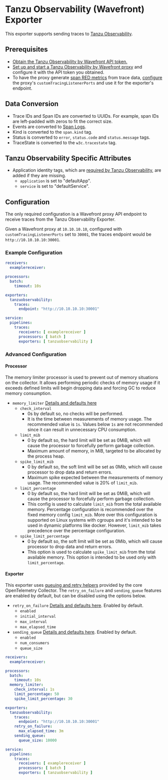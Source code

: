 # Tanzu Observability (Wavefront) Exporter

This exporter supports sending traces to [Tanzu Observability](https://tanzu.vmware.com/observability).

## Prerequisites

- [Obtain the Tanzu Observability by Wavefront API token.](https://docs.wavefront.com/wavefront_api.html#generating-an-api-token)
- [Set up and start a Tanzu Observability by Wavefront proxy](https://docs.wavefront.com/proxies_installing.html) and
  configure it with the API token you obtained.
- To have the proxy generate [span RED metrics](https://docs.wavefront.com/trace_data_details.html#red-metrics) from
  trace data, [configure](https://docs.wavefront.com/proxies_configuring.html) the proxy's `customTracingListenerPorts`
  and use it for the exporter's endpoint.

## Data Conversion

- Trace IDs and Span IDs are converted to UUIDs. For example, span IDs are left-padded with zeros to fit the correct
  size.
- Events are converted to [Span Logs](https://docs.wavefront.com/trace_data_details.html#span-logs).
- Kind is converted to the `span.kind` tag.
- Status is converted to `error`, `status.code` and `status.message` tags.
- TraceState is converted to the `w3c.tracestate` tag.

## Tanzu Observability Specific Attributes

- Application identity tags, which
  are [required by Tanzu Observability](https://docs.wavefront.com/trace_data_details.html#how-wavefront-uses-application-tags), are added if they are missing.
    - `application` is set to "defaultApp".
    - `service` is set to "defaultService".

## Configuration

The only required configuration is a Wavefront proxy API endpoint to receive traces from the Tanzu Observability
Exporter.

Given a Wavefront proxy at `10.10.10.10`, configured with `customTracingListenerPorts` set to `30001`, the traces
endpoint would be `http://10.10.10.10:30001`.

### Example Configuration

```yaml
receivers:
  examplereceiver:

processors:
  batch:
    timeout: 10s

exporters:
  tanzuobservability:
    traces:
      endpoint: "http://10.10.10.10:30001"

service:
  pipelines:
    traces:
      receivers: [ examplereceiver ]
      processors: [ batch ]
      exporters: [ tanzuobservability ]
```

### Advanced Configuration

#### Processor

The memory limiter processor is used to prevent out of memory situations on the collector. It allows performing periodic
checks of memory usage if it exceeds defined limits will begin dropping data and forcing GC to reduce memory
consumption.

* `memory_limiter` [Details and defaults here](https://github.com/open-telemetry/opentelemetry-collector/blob/main/processor/memorylimiterprocessor/README.md)
    * `check_interval`
        * 0s by default so, no checks will be performed.
        * It is the time between measurements of memory usage. The recommended value is `1s`. Values below `1s` are not recommended since it can result in unnecessary CPU consumption.
    * `limit_mib`
        * 0 by default so, the hard limit will be set as 0MiB, which will cause the processor to forcefully perform
          garbage collection.
        * Maximum amount of memory, in MiB, targeted to be allocated by the process heap.
    * `spike_limit_mib`
        * 0 by default so, the soft limit will be set as 0Mib, which will cause processor to drop data and return
          errors.
        * Maximum spike expected between the measurements of memory usage. The recommended value is 20% of `limit_mib`.
    * `limit_percentage`
        * 0 by default so, the hard limit will be set as 0MiB, which will cause the processor to forcefully perform
          garbage collection.
        * This config is used to calculate `limit_mib` from the total available memory. Percentage configuration is
          recommended over the fixed memory config `limit_mib`. More over this configuration is supported on Linux
          systems with cgroups and it's intended to be used in dynamic platforms like docker. However, `limit_mib` takes
          precedence over the percentage configuration.
    * `spike_limit_percentage`
        * 0 by default so, the soft limit will be set as 0Mib, which will cause processor to drop data and return
          errors.
        * This option is used to calculate `spike_limit_mib` from the total available memory. This option is intended to
          be used only with `limit_percentage`.

#### Exporter

This exporter
uses [queuing and retry helpers](https://github.com/open-telemetry/opentelemetry-collector/blob/main/exporter/exporterhelper/README.md)
provided by the core OpenTelemetry Collector. The `retry_on_failure` and `sending_queue` features are enabled by
default, but can be disabled using the options below.

* `retry_on_failure` [Details and defaults here](https://github.com/open-telemetry/opentelemetry-collector/blob/main/exporter/exporterhelper/README.md#configuration). Enabled by default.
    * `enabled`
    * `initial_interval`
    * `max_interval`
    * `max_elapsed_time`
* `sending_queue` [Details and defaults here](https://github.com/open-telemetry/opentelemetry-collector/blob/main/exporter/exporterhelper/README.md#configuration). Enabled by default.
    * `enabled`
    * `num_consumers`
    * `queue_size`

```yaml
receivers:
  examplereceiver:

processors:
  batch:
    timeout: 10s
  memory_limiter:
    check_interval: 1s
    limit_percentage: 50
    spike_limit_percentage: 30

exporters:
  tanzuobservability:
    traces:
      endpoint: "http://10.10.10.10:30001"
    retry_on_failure:
      max_elapsed_time: 3m
    sending_queue:
      queue_size: 10000

service:
  pipelines:
    traces:
      receivers: [ examplereceiver ]
      processors: [ batch ]
      exporters: [ tanzuobservability ]
```
